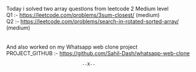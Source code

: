Today i solved two array questions from leetcode 2 Medium level <br>
Q1 :- https://leetcode.com/problems/3sum-closest/ (medium) <br>
Q2 :- https://leetcode.com/problems/search-in-rotated-sorted-array/ (medium) <br>
 <br>
  <br>
And also worked on my Whatsapp web clone project <br>
PROJECT_GITHUB :- https://github.com/Sahil-Dash/whatsapp-web-clone <br>



                                --X--